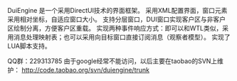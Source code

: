 DuiEngine 是一个采用DirectUI技术的界面框架。
采用XML配置界面，窗口元素采用相对坐标，自适应窗口大小。
支持分层窗口，DUI窗口实现客户区与非客户区绘制分离，方便客户区重载。
实现两种事件响应方式：即可以和WTL类似，采用消息处理映射表；也可以采用向目标窗口直接订阅消息（观察者模型）。
实现了LUA脚本支持。

QQ群：229313785
由于google经常不能访问，以后主要在taobao的SVN上维护：
http://code.taobao.org/svn/duiengine/trunk